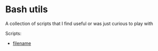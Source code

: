 Bash utils
==========
A collection of scripts that I find useful or was just curious to play with

Scripts:

- [filename](filename)